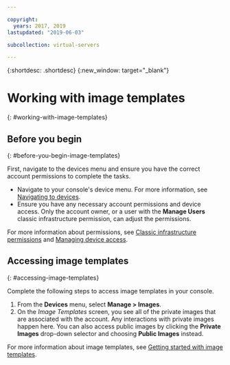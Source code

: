```yaml
---

copyright:
  years: 2017, 2019
lastupdated: "2019-06-03"

subcollection: virtual-servers

---
```


{:shortdesc: .shortdesc}
{:new_window: target="_blank"}

# Working with image templates
{: #working-with-image-templates}

## Before you begin
{: #before-you-begin-image-templates}

First, navigate to the devices menu and ensure you have the correct account permissions to complete the tasks.

* Navigate to your console's device menu. For more information, see [Navigating to devices](/docs/vsi?topic=virtual-servers-navigating-devices).
* Ensure you have any necessary account permissions and device access. Only the account owner, or a user with the **Manage Users** classic infrastructure permission, can adjust the permissions.

For more information about permissions, see [Classic infrastructure permissions](/docs/iam?topic=iam-infrapermission#infrapermission) and [Managing device access](/docs/vsi?topic=virtual-servers-managing-device-access).

## Accessing image templates
{: #accessing-image-templates}

Complete the following steps to access image templates in your console.

1. From the **Devices** menu, select **Manage > Images**.
2. On the *Image Templates* screen, you see all of the private images that are associated with the account. Any interactions with private images happen here. You can also access public images by clicking the **Private Images** drop-down selector and choosing **Public Images** instead.

For more information about image templates, see [Getting started with image templates](/docs/image-templates?topic=image-templates-getting-started-with-image-templates#getting-started-with-image-templates).

